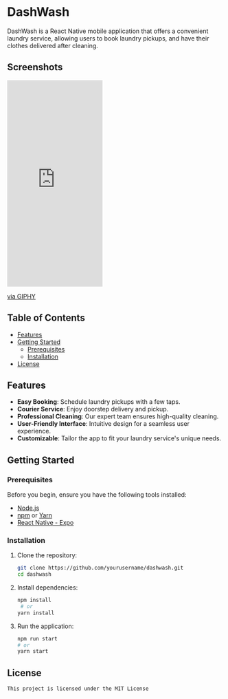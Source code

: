 # DashWash

DashWash is a React Native mobile application that offers a convenient laundry service, allowing users to book laundry pickups, and have their clothes delivered after cleaning.

## Screenshots

<iframe src="https://giphy.com/embed/h0NR4ZXlmcQoMA5Vwr" width="222" height="480" frameBorder="0" class="giphy-embed" allowFullScreen></iframe><p><a href="https://giphy.com/gifs/h0NR4ZXlmcQoMA5Vwr">via GIPHY</a></p>

## Table of Contents

- [Features](#features)
- [Getting Started](#getting-started)
  - [Prerequisites](#prerequisites)
  - [Installation](#installation)
- [License](#license)

## Features

- **Easy Booking**: Schedule laundry pickups with a few taps.
- **Courier Service**: Enjoy doorstep delivery and pickup.
- **Professional Cleaning**: Our expert team ensures high-quality cleaning.
- **User-Friendly Interface**: Intuitive design for a seamless user experience.
- **Customizable**: Tailor the app to fit your laundry service's unique needs.

## Getting Started

### Prerequisites

Before you begin, ensure you have the following tools installed:

- [Node.js](https://nodejs.org/)
- [npm](https://www.npmjs.com/) or [Yarn](https://yarnpkg.com/)
- [React Native - Expo](https://reactnative.dev/docs/environment-setup)

### Installation

1. Clone the repository:

   ```bash
   git clone https://github.com/yourusername/dashwash.git
   cd dashwash
   ```

2. Install dependencies:

   ```bash
   npm install
    # or
   yarn install

   ```

3. Run the application:

   ```bash
   npm run start
   # or
   yarn start

   ```

## License

    This project is licensed under the MIT License
